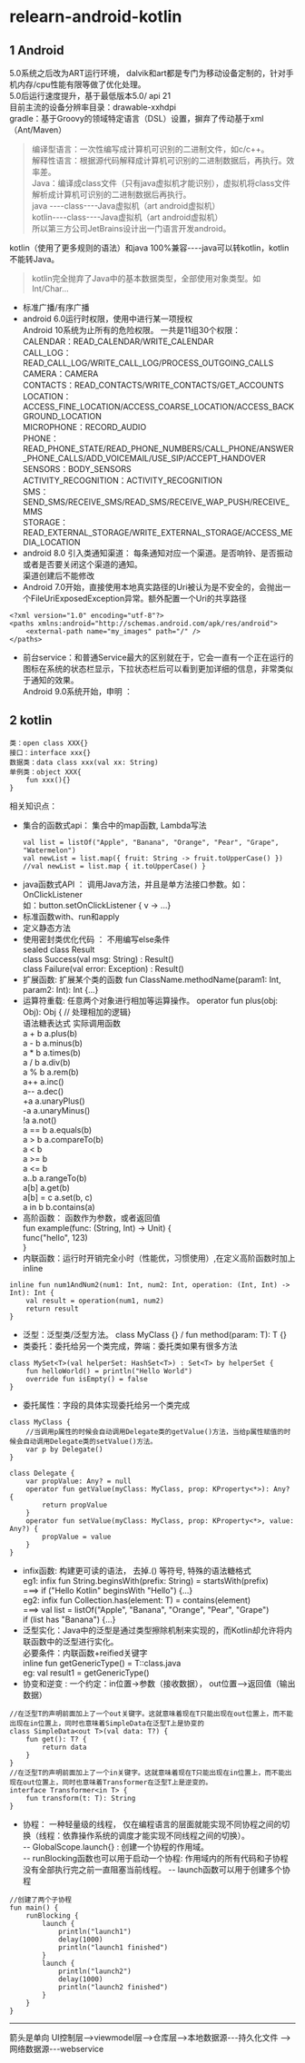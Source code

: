 # relearn-android-kotlin

## 1 Android
5.0系统之后改为ART运行环境， dalvik和art都是专门为移动设备定制的，针对手机内存/cpu性能有限等做了优化处理。 <br>
5.0后运行速度提升，基于最低版本5.0/ api 21 <br>
目前主流的设备分辨率目录：drawable-xxhdpi  
gradle：基于Groovy的领域特定语言（DSL）设置，摒弃了传动基于xml（Ant/Maven） <br>

> 编译型语言：一次性编写成计算机可识别的二进制文件，如c/c++。  
解释性语言：根据源代码解释成计算机可识别的二进制数据后，再执行。效率差。  
Java：编译成class文件（只有java虚拟机才能识别），虚拟机将class文件解析成计算机可识别的二进制数据后再执行。  
java  ----class----Java虚拟机（art android虚拟机）  
kotlin----class----Java虚拟机（art android虚拟机）  
所以第三方公司JetBrains设计出一门语言开发android。

kotlin（使用了更多规则的语法）和java 100%兼容----java可以转kotlin，kotlin不能转Java。

> kotlin完全抛弃了Java中的基本数据类型，全部使用对象类型。如 Int/Char...

- 标准广播/有序广播
- android 6.0运行时权限，使用中进行某一项授权  
Android 10系统为止所有的危险权限。 一共是11组30个权限：  
CALENDAR：READ_CALENDAR/WRITE_CALENDAR  
CALL_LOG：READ_CALL_LOG/WRITE_CALL_LOG/PROCESS_OUTGOING_CALLS  
CAMERA：CAMERA  
CONTACTS：READ_CONTACTS/WRITE_CONTACTS/GET_ACCOUNTS  
LOCATION：ACCESS_FINE_LOCATION/ACCESS_COARSE_LOCATION/ACCESS_BACKGROUND_LOCATION  
MICROPHONE：RECORD_AUDIO  
PHONE：READ_PHONE_STATE/READ_PHONE_NUMBERS/CALL_PHONE/ANSWER_PHONE_CALLS/ADD_VOICEMAIL/USE_SIP/ACCEPT_HANDOVER  
SENSORS：BODY_SENSORS  
ACTIVITY_RECOGNITION：ACTIVITY_RECOGNITION  
SMS：SEND_SMS/RECEIVE_SMS/READ_SMS/RECEIVE_WAP_PUSH/RECEIVE_MMS  
STORAGE：READ_EXTERNAL_STORAGE/WRITE_EXTERNAL_STORAGE/ACCESS_MEDIA_LOCATION
- android 8.0 引入类通知渠道： 每条通知对应一个渠道。是否响铃、是否振动或者是否要关闭这个渠道的通知。  
渠道创建后不能修改
- Android 7.0开始，直接使用本地真实路径的Uri被认为是不安全的，会抛出一个FileUriExposedException异常。额外配置一个Uri的共享路径
```
<?xml version="1.0" encoding="utf-8"?>
<paths xmlns:android="http://schemas.android.com/apk/res/android">
    <external-path name="my_images" path="/" />
</paths>

```
- 前台service：和普通Service最大的区别就在于，它会一直有一个正在运行的图标在系统的状态栏显示，下拉状态栏后可以看到更加详细的信息，非常类似于通知的效果。  
Android 9.0系统开始，申明 ： <uses-permission android:name="android.permission.FOREGROUND_SERVICE" />





## 2 kotlin
```
类：open class XXX{}  
接口：interface xxx{}  
数据类：data class xxx(val xx: String)
单例类：object XXX{  
    fun xxx(){}  
}
```

相关知识点：
- 集合的函数式api： 集合中的map函数, Lambda写法
   ```
   val list = listOf("Apple", "Banana", "Orange", "Pear", "Grape", "Watermelon")
   val newList = list.map({ fruit: String -> fruit.toUpperCase() })
   //val newList = list.map { it.toUpperCase() }

   ```
- java函数式API ： 调用Java方法，并且是单方法接口参数。如：OnClickListener  
  如：button.setOnClickListener { v -> ...}
- 标准函数with、run和apply
- 定义静态方法
- 使用密封类优化代码 ：  不用编写else条件  
sealed class Result  
class Success(val msg: String) : Result()  
class Failure(val error: Exception) : Result()
- 扩展函数: 扩展某个类的函数   fun ClassName.methodName(param1: Int, param2: Int): Int {...}
- 运算符重载: 任意两个对象进行相加等运算操作。 operator fun plus(obj: Obj): Obj { // 处理相加的逻辑}  
语法糖表达式	实际调用函数  
a + b	a.plus(b)  
a - b	a.minus(b)  
a * b	a.times(b)  
a / b	a.div(b)  
a % b	a.rem(b)  
a++	a.inc()  
a--	a.dec()  
+a	a.unaryPlus()  
-a	a.unaryMinus()  
!a	a.not()  
a == b	a.equals(b)  
a > b	a.compareTo(b)  
a < b  
a >= b  
a <= b  
a..b	a.rangeTo(b)  
a[b]	a.get(b)  
a[b] = c	a.set(b, c)  
a in b	b.contains(a)
- 高阶函数： 函数作为参数，或者返回值  
fun example(func: (String, Int) -> Unit) {  
    func("hello", 123)  
}
- 内联函数：运行时开销完全小时（性能优，习惯使用）,在定义高阶函数时加上inline
```
inline fun num1AndNum2(num1: Int, num2: Int, operation: (Int, Int) -> Int): Int {
    val result = operation(num1, num2)
    return result
}
```
- 泛型：泛型类/泛型方法。 class MyClass<T> {}  /  fun <T> method(param: T): T {}
- 类委托：委托给另一个类完成，弊端：委托类如果有很多方法
```
class MySet<T>(val helperSet: HashSet<T>) : Set<T> by helperSet {
    fun helloWorld() = println("Hello World")
    override fun isEmpty() = false
}
```
- 委托属性：字段的具体实现委托给另一个类完成
```
class MyClass { 
    //当调用p属性的时候会自动调用Delegate类的getValue()方法，当给p属性赋值的时候会自动调用Delegate类的setValue()方法。
    var p by Delegate() 
}

class Delegate { 
    var propValue: Any? = null 
    operator fun getValue(myClass: MyClass, prop: KProperty<*>): Any? {
        return propValue
    } 
    operator fun setValue(myClass: MyClass, prop: KProperty<*>, value: Any?) {
        propValue = value
    } 
} 
```
- infix函数: 构建更可读的语法， 去掉.() 等符号, 特殊的语法糖格式  
eg1: infix fun String.beginsWith(prefix: String) = startsWith(prefix)  
===> if ("Hello Kotlin" beginsWith "Hello") {...}  
eg2: infix fun <T> Collection<T>.has(element: T) = contains(element)  
===> val list = listOf("Apple", "Banana", "Orange", "Pear", "Grape")  
      if (list has "Banana") {...}
- 泛型实化：Java中的泛型是通过类型擦除机制来实现的，而Kotlin却允许将内联函数中的泛型进行实化。  
必要条件：内联函数+reified关键字  
inline fun <reified T> getGenericType() = T::class.java  
eg: val result1 = getGenericType<String>()
- 协变和逆变 : 一个约定：in位置->参数（接收数据）， out位置-->返回值（输出数据）
```
//在泛型T的声明前面加上了一个out关键字。这就意味着现在T只能出现在out位置上，而不能出现在in位置上，同时也意味着SimpleData在泛型T上是协变的
class SimpleData<out T>(val data: T?) {
    fun get(): T? {
        return data
    }
}
//在泛型T的声明前面加上了一个in关键字。这就意味着现在T只能出现在in位置上，而不能出现在out位置上，同时也意味着Transformer在泛型T上是逆变的。
interface Transformer<in T> {
    fun transform(t: T): String
}

```
- 协程： 一种轻量级的线程， 仅在编程语言的层面就能实现不同协程之间的切换（线程：依靠操作系统的调度才能实现不同线程之间的切换）。  
-- GlobalScope.launch{} : 创建一个协程的作用域。  
-- runBlocking函数也可以用于启动一个协程: 作用域内的所有代码和子协程没有全部执行完之前一直阻塞当前线程。
-- launch函数可以用于创建多个协程
```
//创建了两个子协程
fun main() {
    runBlocking {
        launch {
            println("launch1")
            delay(1000)
            println("launch1 finished")
        }
        launch {
            println("launch2")
            delay(1000)
            println("launch2 finished")
        }
    }
}

```





----
箭头是单向
UI控制层-->viewmodel层-->仓库层-->本地数据源---持久化文件
                             -->网络数据源---webservice

























